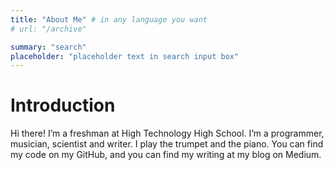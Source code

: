 ```yaml
---
title: "About Me" # in any language you want
# url: "/archive"

summary: "search"
placeholder: "placeholder text in search input box"
---
```


# Introduction
Hi there! I’m a freshman at High Technology High School. I’m a programmer, musician, scientist and writer. I play the trumpet and the piano. You can find my code on my GitHub, and you can find my writing at my blog on Medium.